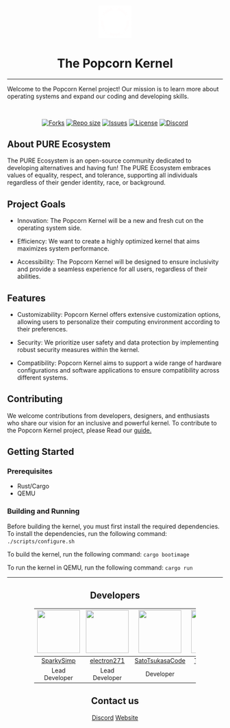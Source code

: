 <div align="center">

<img src="./images/icons/popcorn-white.svg" style="width: 15%;"></img>
<h1>The Popcorn Kernel</h1>

---

</div>

Welcome to the Popcorn Kernel project! Our mission is to learn more about operating systems and expand our coding and developing skills.

<div align="center">

<br/>
<p align="center">
	<a href="https://github.com/popcorn-kernel/popcorn/forks">
		<img alt="Forks" src="https://img.shields.io/github/forks/popcorn-kernel/popcorn?style=for-the-badge&logo=git&color=EBA0AC&logoColor=EBA0AC&labelColor=302D41"></a>
	<a href="https://github.com/popcorn-kernel/popcorn">
		<img alt="Repo size" src="https://img.shields.io/github/repo-size/popcorn-kernel/popcorn?style=for-the-badge&logo=github&color=FAB387&logoColor=FAB387&labelColor=302D41"/></a>
	<a href="https://github.com/popcorn-kernel/popcorn/issues">
		<img alt="Issues" src="https://img.shields.io/github/issues/popcorn-kernel/popcorn?style=for-the-badge&logo=githubactions&color=F9E2AF&logoColor=F9E2AF&labelColor=302D41"></a>
	<a href="https://opensource.org/license/mit/">
		<img alt="License" src="https://img.shields.io/github/license/popcorn-kernel/popcorn?style=for-the-badge&logo=gitbook&color=A6E3A1&logoColor=A6E3A1&labelColor=302D41"></a>
    <a href="https://discord.gg/d9974fz5sS">
        <img alt="Discord" src="https://img.shields.io/discord/1128805264628383784?style=for-the-badge&logo=discord&color=B4BEFE&logoColor=B4BEFE&labelColor=302D41"></a>
</p>
</div>

## About PURE Ecosystem
The PURE Ecosystem is an open-source community dedicated to developing alternatives and having fun! The PURE Ecosystem embraces values of equality, respect, and tolerance, supporting all individuals regardless of their gender identity, race, or background.

## Project Goals
- Innovation: The Popcorn Kernel will be a new and fresh cut on the operating system side.

- Efficiency: We want to create a highly optimized kernel that aims maximizes system performance.

- Accessibility: The Popcorn Kernel will be designed to ensure inclusivity and provide a seamless experience for all users, regardless of their abilities.

## Features
- Customizability: Popcorn Kernel offers extensive customization options, allowing users to personalize their computing environment according to their preferences.

- Security: We prioritize user safety and data protection by implementing robust security measures within the kernel.

- Compatibility: Popcorn Kernel aims to support a wide range of hardware configurations and software applications to ensure compatibility across different systems.

## Contributing

We welcome contributions from developers, designers, and enthusiasts who share our vision for an inclusive and powerful kernel. To contribute to the Popcorn Kernel project, please Read our [guide.](https://github.com/popcorn-kernel/popcorn/blob/main/CONTRIBUTING.md)

## Getting Started
### Prerequisites
- Rust/Cargo
- QEMU

### Building and Running
Before building the kernel, you must first install the required dependencies. To install the dependencies, run the following command:
```./scripts/configure.sh```

To build the kernel, run the following command:
```cargo bootimage```

To run the kernel in QEMU, run the following command:
```cargo run```

---

<div style="width: 75%; margin: 0 auto;">
    <div align="center">

## Developers



  | <img src="https://github.com/SparkySimp.png" width="100" height="100"> | <img src="https://github.com/electron271.png" width="100" height="100"> | <img src="https://github.com/SatoTsukasaCode.png" width="100" height="100"> | <img src="https://github.com/Techiesplash.png" width="100" height="100"> |  <img src="https://github.com/HackedOS.png" width="100" height="100"> | <img src="https://github.com/TadoTheMiner.png" width="100" height="100"> |<img src="https://github.com/Lily8000.png" width="100" height="100"> |
  |:---:|:---:|:---:|:---:|:---:|:---:|:---:|
  | [SparkySimp](https://github.com/SparkySimp) | [electron271](https://github.com/electron271) | [SatoTsukasaCode](https://github.com/SatoTsukasaCode) | [Techiesplash](https://github.com/Techiesplash) | [HackedOS](https://github.com/HackedOS)| [TadoTheMiner](https://github.com/TadoTheMiner) | [Lily8000](https://github.com/Lily8000) |
  | Lead Developer | Lead Developer | Developer | Developer | Developer | Developer | Documentation |
</div>
</div>

<div align="center">

## Contact us
 [Discord](https://discord.gg/d9974fz5sS)
 [Website](https://popcorn-kernel.dev/) 
</div>
